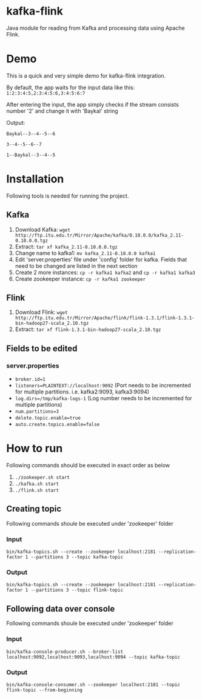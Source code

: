 # kafka-flink
Java module for reading from Kafka and processing data using Apache Flink.
# Demo
This is a quick and very simple demo for kafka-flink integration.

By default, the app waits for the input data like this: `1:2:3:4:5,2:3:4:5:6,3:4:5:6:7`

After entering the input, the app simply checks if the stream consists number '2' and change it with 'Baykal' string

Output: 

`Baykal--3--4--5--6`

`3--4--5--6--7`
 
`1--Baykal--3--4--5`
# Installation
Following tools is needed for running the project. 
## Kafka
1. Download Kafka:
    `wget http://ftp.itu.edu.tr/Mirror/Apache/kafka/0.10.0.0/kafka_2.11-0.10.0.0.tgz`
2. Extract: `tar xf kafka_2.11-0.10.0.0.tgz`
3. Change name to kafka1: `mv kafka_2.11-0.10.0.0 kafka1`
4. Edit 'server.properties' file under 'config' folder for kafka. Fields that need to be changed are listed in the next section
5. Create 2 more instances: `cp -r kafka1 kafka2` and `cp -r kafka1 kafka3`
6. Create zookeeper instance: `cp -r kafka1 zookeeper`
## Flink
1. Download Flink: `wget http://ftp.itu.edu.tr/Mirror/Apache/flink/flink-1.3.1/flink-1.3.1-bin-hadoop27-scala_2.10.tgz`
2. Extract: `tar xf flink-1.3.1-bin-hadoop27-scala_2.10.tgz`
## Fields to be edited
### server.properties
- `broker.id=1`
- `listeners=PLAINTEXT://localhost:9092` (Port needs to be incremented for multiple partitions. i.e. kafka2:9093, kafka3:9094)
- `log.dirs=/tmp/kafka-logs-1` (Log number needs to be incremented for multiple partitions)
- `num.partitions=3`
- `delete.topic.enable=true`
- `auto.create.topics.enable=false`
# How to run
Following commands should be executed in exact order as below
1. `./zookeeper.sh start`
2. `./kafka.sh start`
3. `./flink.sh start`
## Creating topic
Following commands shoule be executed under 'zookeeper' folder
### Input
`bin/kafka-topics.sh --create --zookeeper localhost:2181 --replication-factor 1 --partitions 3 --topic kafka-topic`
### Output
`bin/kafka-topics.sh --create --zookeeper localhost:2181 --replication-factor 1 --partitions 3 --topic flink-topic`

## Following data over console
Following commands shoule be executed under 'zookeeper' folder
### Input
`bin/kafka-console-producer.sh --broker-list localhost:9092,localhost:9093,localhost:9094 --topic kafka-topic`
### Output
`bin/kafka-console-consumer.sh --zookeeper localhost:2181 --topic flink-topic --from-beginning`

